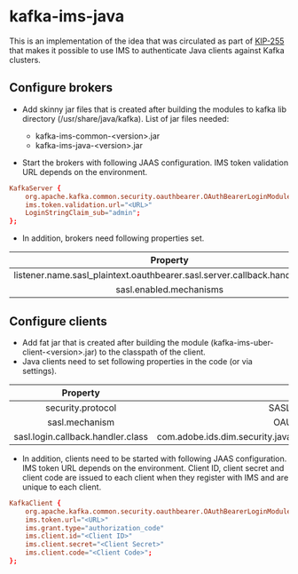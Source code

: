 # kafka-ims-java

This is an implementation of the idea that was circulated as part of [KIP-255](https://cwiki.apache.org/confluence/pages/viewpage.action?pageId=75968876) that makes it possible to use IMS to authenticate Java clients against Kafka clusters.

## Configure brokers

* Add skinny jar files that is created after building the modules to kafka lib directory (/usr/share/java/kafka). 
List of jar files needed:

  * kafka-ims-common-\<version\>.jar
  * kafka-ims-java-\<version\>.jar

* Start the brokers with following JAAS configuration. IMS token validation URL depends on the environment.

```conf
KafkaServer {
    org.apache.kafka.common.security.oauthbearer.OAuthBearerLoginModule required
    ims.token.validation.url="<URL>"
    LoginStringClaim_sub="admin";
};
```

* In addition, brokers need following properties set.

| Property | Value |
| :-------:|:-----:|
| listener.name.sasl_plaintext.oauthbearer.sasl.server.callback.handler.class | com.adobe.ids.dim.security.java.IMSAuthenticateValidatorCallbackHandler |
| sasl.enabled.mechanisms | OAUTHBEARER |

## Configure clients

* Add fat jar that is created after building the module (kafka-ims-uber-client-\<version\>.jar) to the classpath of the client.
* Java clients need to set following properties in the code (or via settings).

| Property | Value |
| :-------:|:-----:|
| security.protocol | SASL_PLAINTEXT |
| sasl.mechanism  | OAUTHBEARER |
| sasl.login.callback.handler.class | com.adobe.ids.dim.security.java.IMSAuthenticateLoginCallbackHandler |

* In addition, clients need to be started with following JAAS configuration. IMS token  URL depends on the environment. Client ID, client secret and client code are issued to each client when they register with IMS and are unique to each client.

```conf
KafkaClient {
    org.apache.kafka.common.security.oauthbearer.OAuthBearerLoginModule required
    ims.token.url="<URL>"
    ims.grant.type="authorization_code" 
    ims.client.id="<Client ID>"
    ims.client.secret="<Client Secret>"
    ims.client.code="<Client Code>";
};
```
